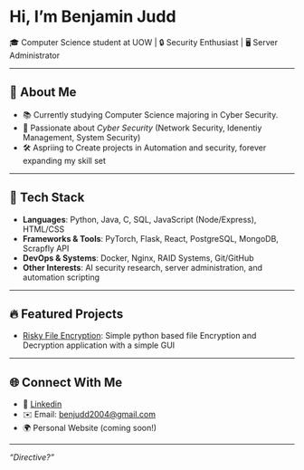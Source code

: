 # Hi, I’m Benjamin Judd  

🎓 Computer Science student at UOW | 🔒 Security Enthusiast | 🖥 Server Administrator

---

## 🚀 About Me  
- 📚 Currently studying Computer Science majoring in Cyber Security.  
- 🔬 Passionate about *Cyber Security* (Network Security, Idenentiy Management, System Security)
- 🛠️ Aspriing to Create projects in Automation and security, forever expanding my skill set


---

## 🧰 Tech Stack  
- **Languages**: Python, Java, C, SQL, JavaScript (Node/Express), HTML/CSS  
- **Frameworks & Tools**: PyTorch, Flask, React, PostgreSQL, MongoDB, Scrapfly API  
- **DevOps & Systems**: Docker, Nginx, RAID Systems, Git/GitHub  
- **Other Interests**: AI security research, server administration, and automation scripting  

---

## 🔥 Featured Projects  
- [Risky File Encryption](https://github.com/ManIWishICould/Risky-File-Encryption): Simple python based file Encryption and Decryption application with a simple GUI
---

## 🌐 Connect With Me  
- 💼 [Linkedin](https://www.linkedin.com/in/benjamin-judd04/) 
- ✉️ Email: benjudd2004@gmail.com
- 🌍 Personal Website (coming soon!)  

---
_“Directive?”_
